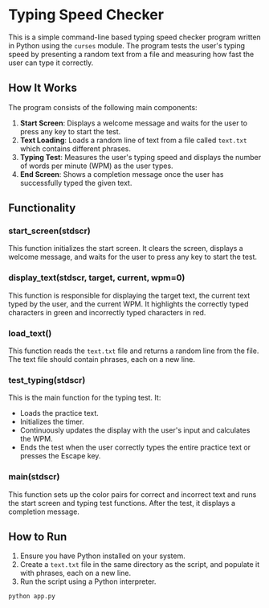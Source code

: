 # Typing Speed Checker

This is a simple command-line based typing speed checker program written in Python using the `curses` module. The program tests the user's typing speed by presenting a random text from a file and measuring how fast the user can type it correctly.

## How It Works

The program consists of the following main components:

1. **Start Screen**: Displays a welcome message and waits for the user to press any key to start the test.
2. **Text Loading**: Loads a random line of text from a file called `text.txt` which contains different phrases.
3. **Typing Test**: Measures the user's typing speed and displays the number of words per minute (WPM) as the user types.
4. **End Screen**: Shows a completion message once the user has successfully typed the given text.

## Functionality

### start_screen(stdscr)

This function initializes the start screen. It clears the screen, displays a welcome message, and waits for the user to press any key to start the test.

### display_text(stdscr, target, current, wpm=0)

This function is responsible for displaying the target text, the current text typed by the user, and the current WPM. It highlights the correctly typed characters in green and incorrectly typed characters in red.

### load_text()

This function reads the `text.txt` file and returns a random line from the file. The text file should contain phrases, each on a new line.

### test_typing(stdscr)

This is the main function for the typing test. It:
- Loads the practice text.
- Initializes the timer.
- Continuously updates the display with the user's input and calculates the WPM.
- Ends the test when the user correctly types the entire practice text or presses the Escape key.

### main(stdscr)

This function sets up the color pairs for correct and incorrect text and runs the start screen and typing test functions. After the test, it displays a completion message.

## How to Run

1. Ensure you have Python installed on your system.
2. Create a `text.txt` file in the same directory as the script, and populate it with phrases, each on a new line.
3. Run the script using a Python interpreter.

```bash
python app.py
```

